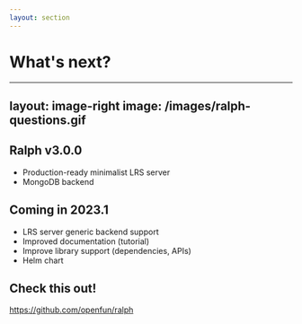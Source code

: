 ```yaml
---
layout: section
---
```


# What's next?

---
layout: image-right
image: /images/ralph-questions.gif
---

## Ralph v3.0.0

- Production-ready minimalist LRS server
- MongoDB backend

## Coming in 2023.1

- LRS server generic backend support
- Improved documentation (tutorial)
- Improve library support (dependencies, APIs)
- Helm chart

## Check this out!

<logos-github-icon /> https://github.com/openfun/ralph
